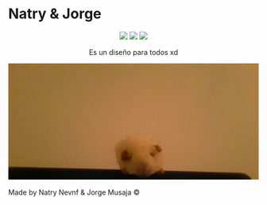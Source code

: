 # Natry & Jorge
<p align="center">
  <img src="https://img.shields.io/badge/MAINTAINED-YES-green?style=for-the-badge">
  <img src="https://img.shields.io/badge/LICENSE-MIT-blue?style=for-the-badge">
  <img src="https://img.shields.io/github/issues/P4NAD3ROXIS/DotfilesForEverybody?style=for-the-badge"
</p>



<p align="center">Es un diseño para todos xd</p>

<p align="center">
  
  <img src="https://raw.githubusercontent.com/P4NAD3ROXIS/DotfilesForEverybody/main/Guide/Spanish-Version/Dots/Cuy.jpg">
  
</p>

Made by Natry Nevnf &amp; Jorge Musaja ©
